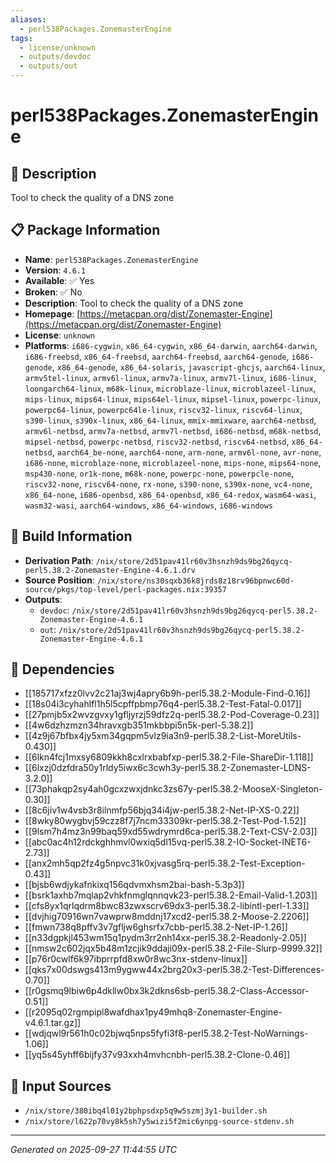 ```yaml
---
aliases:
  - perl538Packages.ZonemasterEngine
tags:
  - license/unknown
  - outputs/devdoc
  - outputs/out
---
```


# perl538Packages.ZonemasterEngine

## 📝 Description

Tool to check the quality of a DNS zone

## 📋 Package Information

- **Name**: `perl538Packages.ZonemasterEngine`
- **Version**: `4.6.1`
- **Available**: ✅ Yes
- **Broken**: ✅ No
- **Description**: Tool to check the quality of a DNS zone
- **Homepage**: [https://metacpan.org/dist/Zonemaster-Engine](https://metacpan.org/dist/Zonemaster-Engine)
- **License**: `unknown`
- **Platforms**: `i686-cygwin`, `x86_64-cygwin`, `x86_64-darwin`, `aarch64-darwin`, `i686-freebsd`, `x86_64-freebsd`, `aarch64-freebsd`, `aarch64-genode`, `i686-genode`, `x86_64-genode`, `x86_64-solaris`, `javascript-ghcjs`, `aarch64-linux`, `armv5tel-linux`, `armv6l-linux`, `armv7a-linux`, `armv7l-linux`, `i686-linux`, `loongarch64-linux`, `m68k-linux`, `microblaze-linux`, `microblazeel-linux`, `mips-linux`, `mips64-linux`, `mips64el-linux`, `mipsel-linux`, `powerpc-linux`, `powerpc64-linux`, `powerpc64le-linux`, `riscv32-linux`, `riscv64-linux`, `s390-linux`, `s390x-linux`, `x86_64-linux`, `mmix-mmixware`, `aarch64-netbsd`, `armv6l-netbsd`, `armv7a-netbsd`, `armv7l-netbsd`, `i686-netbsd`, `m68k-netbsd`, `mipsel-netbsd`, `powerpc-netbsd`, `riscv32-netbsd`, `riscv64-netbsd`, `x86_64-netbsd`, `aarch64_be-none`, `aarch64-none`, `arm-none`, `armv6l-none`, `avr-none`, `i686-none`, `microblaze-none`, `microblazeel-none`, `mips-none`, `mips64-none`, `msp430-none`, `or1k-none`, `m68k-none`, `powerpc-none`, `powerpcle-none`, `riscv32-none`, `riscv64-none`, `rx-none`, `s390-none`, `s390x-none`, `vc4-none`, `x86_64-none`, `i686-openbsd`, `x86_64-openbsd`, `x86_64-redox`, `wasm64-wasi`, `wasm32-wasi`, `aarch64-windows`, `x86_64-windows`, `i686-windows`

## 🔧 Build Information

- **Derivation Path**: `/nix/store/2d51pav41lr60v3hsnzh9ds9bg26qycq-perl5.38.2-Zonemaster-Engine-4.6.1.drv`
- **Source Position**: `/nix/store/ns30sqxb36k8jrds8z18rv96bpnwc60d-source/pkgs/top-level/perl-packages.nix:39357`
- **Outputs**:
  - `devdoc`:  `/nix/store/2d51pav41lr60v3hsnzh9ds9bg26qycq-perl5.38.2-Zonemaster-Engine-4.6.1`
  - `out`:  `/nix/store/2d51pav41lr60v3hsnzh9ds9bg26qycq-perl5.38.2-Zonemaster-Engine-4.6.1`

## 🔗 Dependencies

- [[185717xfzz0lvv2c21aj3wj4apry6b9h-perl5.38.2-Module-Find-0.16]]
- [[18s04i3cyhahlfl1h5l5cpffpbmp76q4-perl5.38.2-Test-Fatal-0.017]]
- [[27pmjb5x2wvzgvxy1gfljyrzj59dfz2q-perl5.38.2-Pod-Coverage-0.23]]
- [[4w6dzhzmzn34hravxgb351mkbbpi5n5k-perl-5.38.2]]
- [[4z9j67bfbx4jy5xm34gqpm5vlz9ia3n9-perl5.38.2-List-MoreUtils-0.430]]
- [[6lkn4fcj1mxsy6809kkh8cxlrxbabfxp-perl5.38.2-File-ShareDir-1.118]]
- [[6lxzj0dzfdra50y1rldy5iwx6c3cwh3y-perl5.38.2-Zonemaster-LDNS-3.2.0]]
- [[73phakqp2sy4ah0gcxzwxjdnkc3zs67y-perl5.38.2-MooseX-Singleton-0.30]]
- [[8c6jiv1w4vsb3r8ilnmfp56bjq34i4jw-perl5.38.2-Net-IP-XS-0.22]]
- [[8wky80wygbvj59czz8f7j7ncm33309kr-perl5.38.2-Test-Pod-1.52]]
- [[9lsm7h4mz3n99baq59xd55wdrymrd6ca-perl5.38.2-Text-CSV-2.03]]
- [[abc0ac4h12rdckghhmvl0wxiq5dl15vq-perl5.38.2-IO-Socket-INET6-2.73]]
- [[anx2mh5qp2fz4g5npvc31k0xjvasg5rq-perl5.38.2-Test-Exception-0.43]]
- [[bjsb6wdjykafnkixq156qdvmxhsm2bai-bash-5.3p3]]
- [[bsrk1axhb7mqlap2vhkfnmglqnnqvk23-perl5.38.2-Email-Valid-1.203]]
- [[cfs8yx1qrlqdrm8bwc83zwxscrv69dx3-perl5.38.2-libintl-perl-1.33]]
- [[dvjhig70916wn7vawprw8mddnj17xcd2-perl5.38.2-Moose-2.2206]]
- [[fmwn738q8pffv3v7gfljw6ghsrfx7cbb-perl5.38.2-Net-IP-1.26]]
- [[n33dgpkjl453wm15q1pydm3rr2nh14xx-perl5.38.2-Readonly-2.05]]
- [[nmsw2c602jqx5b48m1zcjik9ddaji09x-perl5.38.2-File-Slurp-9999.32]]
- [[p76r0cwlf6k97ibprrpfd8xw0r8wc3nx-stdenv-linux]]
- [[qks7x00dswgs413m9ygww44x2brg20x3-perl5.38.2-Test-Differences-0.70]]
- [[r0gsmq9lbiw6p4dkllw0bx3k2dkns6sb-perl5.38.2-Class-Accessor-0.51]]
- [[r2095q02rgmpipl8wafdhax1py49mhq8-Zonemaster-Engine-v4.6.1.tar.gz]]
- [[wdjqwl9r561h0c02bjwq5nps5fyfi3f8-perl5.38.2-Test-NoWarnings-1.06]]
- [[yq5s45yhff6bijfy37v93xxh4mvhcnbh-perl5.38.2-Clone-0.46]]

## 📁 Input Sources

- `/nix/store/380ibq4l01y2bphpsdxp5q9w5szmj3y1-builder.sh`
- `/nix/store/l622p70vy8k5sh7y5wizi5f2mic6ynpg-source-stdenv.sh`

---
*Generated on 2025-09-27 11:44:55 UTC*
